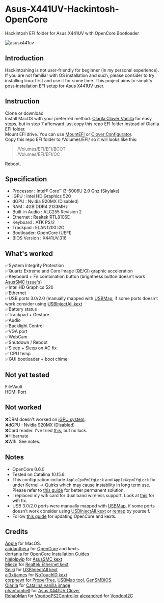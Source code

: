# Asus-X441UV-Hackintosh-OpenCore
Hackintosh EFI folder for Asus X441UV with OpenCore Bootloader

![asusx441uv](https://www.asus.com/media/global/gallery/vxJCXiQvvDJIPwmt_setting_fff_1_90_end_500.png)

## Introduction
Hackintoshing is not user-friendly for beginner (in my personal experience). If you are not familiar with OS installation and such, please consider to try installing linux first and use it for some time. This project aims to simplify post-installation EFI setup for Asus X441UV user.

## Instruction
Clone or download  
Install MacOS with your preferred method. [Olarila Clover Vanilla](https://www.olarila.com/topic/5794-hackintosh-guide-install-macos-with-vanilla-olarila-image-step-by-step-install-and-post-install-windows-linux-or-mac/) for easy steps, but in step 7 afterward just copy this repo EFI folder instead of Olarila EFI folder.   
Mount EFI drive. You can use [MountEFI](https://github.com/corpnewt/MountEFI) or [Clover Configurator](https://mackie100projects.altervista.org/download-clover-configurator/).  
Copy this repo EFI folder to /Volumes/EFI/ so it will looks like this: 
>/Volumes/EFI/EFI/BOOT  
>/Volumes/EFI/EFI/OC  

Reboot.

## Specification
* Processor : Intel® Core™ i3-6006U 2.0 Ghz (Skylake)
* iGPU : Intel HD Graphics 520
* dGPU : Nvidia 920MX (Disabled)
* RAM : 4GB DDR4 2133MHz
* Built-in Audio : ALC255 Revision 2
* Ethernet : Realtek RTL8106E
* Keyboard : ATK PS/2
* Trackpad : ELAN1200 I2C
* Bootloader: OpenCore (UEFI)
* BIOS Version : X441UV.316

## What's worked
:white_check_mark:System Integrity Protection  
:white_check_mark:Quartz Extreme and Core Image (QE/CI) graphic acceleration   
:white_check_mark:Keyboard + Fn combination button (brightness button doesn't work [AsusSMC issue's](https://github.com/hieplpvip/AsusSMC/issues/75))  
:white_check_mark:Intel HD Graphics 520  
:white_check_mark:Ethernet  
:white_check_mark:USB ports 3.0/2.0 (manually mapped with [USBMap](https://github.com/corpnewt/USBMap), if some ports doesn't work consider using [USBInjectAll.kext](https://github.com/Sniki/OS-X-USB-Inject-All)  
:white_check_mark:Battery status    
:white_check_mark:Trackpad + Gesture  
:white_check_mark:Audio  
:white_check_mark:Backlight Control  
:white_check_mark:VGA port  
:white_check_mark:WebCam  
:white_check_mark:Shutdown / Reboot  
:white_check_mark:Sleep + Sleep on AC fix  
:white_check_mark: CPU temp  
:white_check_mark:GUI bootloader + boot chime  


## Not yet tested
FileVault  
HDMI Port

## Not worked
:x:DRM doesn't worked on [iGPU system](https://dortania.github.io/OpenCore-Post-Install/universal/drm.html).  
:x:dGPU : Nvidia 920MX (Disabled)  
:x:Card reader. I've tried [this](https://www.noobsplanet.com/index.php?threads/fix-internal-external-card-reader-hackintosh-guide.32/), but no luck.  
:x:Hibernate  
:x:Wifi. See notes.  

## Notes
* OpenCore 0.6.0
* Tested on Catalina 10.15.6.
* This configuration include `AppleCpuPmCfgLock` and `AppleXcpmCfgLock` fix under Kernel -> Quirks which may cause instability in long term use. Please refer to [this guide](https://dortania.github.io/OpenCore-Post-Install/misc/msr-lock.html) for better permanent solution.
* I replaced my wifi card for dual band wireless support. Look at [this](https://osxlatitude.com/forums/topic/11138-inventory-of-supportedunsupported-wireless-cards-2-sierra-catalina/) for wifi fix. 
* USB 3.0/2.0 ports were manually mapped with [USBMap](https://github.com/corpnewt/USBMap), if some ports doesn't work consider using [USBInjectAll.kext](https://github.com/Sniki/OS-X-USB-Inject-All) or [remap](https://dortania.github.io/OpenCore-Post-Install/usb/#macos-and-the-15-port-limit) by yourself.
* Follow [this guide](https://dortania.github.io/OpenCore-Post-Install/universal/update.html#updating-opencore) for updating OpenCore and kexts.

## Credits
[Apple](https://www.apple.com/) for MacOS.  
[acidanthera](https://github.com/acidanthera) for [OpenCore](https://github.com/acidanthera/OpenCorePkg) and kexts.  
[dortania](https://github.com/dortania) for [OpenCore Installation Guides](https://dortania.github.io/OpenCore-Install-Guide/)  
[hielplpvip](https://github.com/hieplpvip) for [AsusSMC kext](https://github.com/hieplpvip/AsusSMC)  
[Mieze](https://github.com/Mieze/) for [Realtek Ethernet kext](https://github.com/Mieze/RealtekRTL8100)  
[Sniki](https://github.com/Sniki/) for [USBInjectAll kext](https://github.com/Sniki/OS-X-USB-Inject-All/releases)  
[al3xtjames](https://github.com/al3xtjames) for [NoTouchID kext](https://github.com/al3xtjames/NoTouchID/)  
[corpnewt](https://github.com/corpnewt/) for [ProperTree](https://github.com/corpnewt/ProperTree), [USBMap tool](https://github.com/corpnewt/USBMap), [GenSMBIOS](
https://github.com/corpnewt/GenSMBIOS)  
[Olarila](https://www.olarila.com) for [Catalina vanilla image](https://www.olarila.com/topic/6278-new-vanilla-olarila-images/)  
[phantomhell](https://github.com/phantomhell) for [Asus X441UV Clover](https://github.com/phantomhell/Asus-X441UV-Hackintosh)  
[RehabMan](https://github.com/RehabMan/) for [VoodooPS2Controller](https://github.com/RehabMan/OS-X-Voodoo-PS2-Controller)
[alexandred](https://github.com/alexandred) for [VoodooI2C](https://github.com/VoodooI2C/VoodooI2C)  
